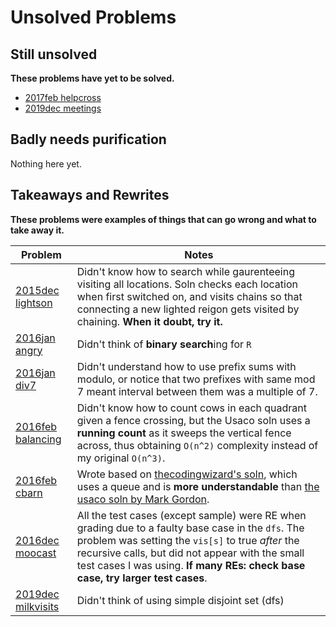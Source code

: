 # Unsolved Problems

## Still unsolved

**These problems have yet to be solved.**

- [2017feb helpcross](./2017feb/helpcross/main_helpcross.cpp)
- [2019dec meetings](./2019dec/meetings/main_meetings.cpp)

## Badly needs purification

Nothing here yet.

## Takeaways and Rewrites

**These problems were examples of things that can go wrong and what to take away it.**

| Problem | Notes |
|----|----|
[2015dec lightson](./2015dec/xlightson/xmain_lightson.cpp) | Didn't know how to search while gaurenteeing visiting all locations. Soln checks each location when first switched on, and visits chains so that connecting a new lighted reigon gets visited by chaining. **When it doubt, try it.**
[2016jan angry](./2016jan/xangry/xnew_angry.cpp) | Didn't think of **binary search**ing for `R`
[2016jan div7](./2016jan/xdiv7/xmain_div7.cpp) | Didn't understand how to use prefix sums with modulo, or notice that two prefixes with same mod 7 meant interval between them was a multiple of 7.
[2016feb balancing](./2016feb/xbalancing/xnew_balancing.cpp) | Didn't know how to count cows in each quadrant given a fence crossing, but the Usaco soln uses a **running count** as it sweeps the vertical fence across, thus obtaining `O(n^2)` complexity instead of my original `O(n^3)`.
[2016feb cbarn](./2016feb/xcbarn/xnew_cbarn.cpp) | Wrote based on [thecodingwizard's soln](https://github.com/thecodingwizard/competitive-programming/blob/master/USACO/2016feb/gold/cbarn.cpp), which uses a queue and is **more understandable** than [the usaco soln by Mark Gordon](http://usaco.org/current/data/sol_cbarn_gold_feb16.html).
[2016dec moocast](./2016dec/xmoocast/xmain_moocast.cpp) | All the test cases (except sample) were RE when grading due to a faulty base case in the `dfs`. The problem was setting the `vis[s]` to true _after_ the recursive calls, but did not appear with the small test cases I was using. **If many REs: check base case, try larger test cases**.
[2019dec milkvisits](./2019dec/xmilkvisits/xnew_milkvisits.cpp) | Didn't think of using simple disjoint set (dfs)

